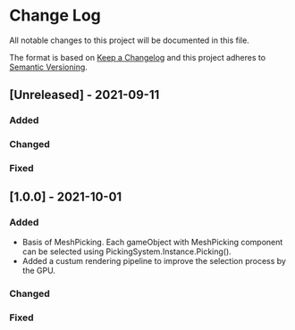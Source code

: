 
# Change Log
All notable changes to this project will be documented in this file.
 
The format is based on [Keep a Changelog](http://keepachangelog.com/)
and this project adheres to [Semantic Versioning](http://semver.org/).
 
## [Unreleased] - 2021-09-11
 ### Added
 
### Changed

### Fixed

## [1.0.0] - 2021-10-01 
### Added
- Basis of MeshPicking. Each gameObject with MeshPicking component can be selected using PickingSystem.Instance.Picking().
- Added a custum rendering pipeline to improve the selection process by the GPU.


### Changed
 
### Fixed